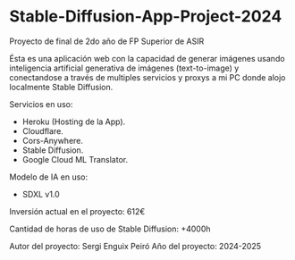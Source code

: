 # Stable-Diffusion-App-Project-2024
Proyecto de final de 2do año de FP Superior de ASIR

Ésta es una aplicación web con la capacidad de generar imágenes usando inteligencia artificial generativa de imágenes (text-to-image) y conectandose a través de multiples servicios y proxys a mi PC donde alojo localmente Stable Diffusion.

Servicios en uso:
- Heroku (Hosting de la App).
- Cloudflare.
- Cors-Anywhere.
- Stable Diffusion.
- Google Cloud ML Translator.

Modelo de IA en uso:
- SDXL v1.0

Inversión actual en el proyecto: 612€

Cantidad de horas de uso de Stable Diffusion: +4000h


Autor del proyecto: Sergi Enguix Peiró
Año del proyecto: 2024-2025
